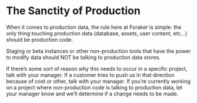 # The Sanctity of Production

When it comes to production data, the rule here at Foraker is simple: the only thing touching production data (database, assets, user content, etc…) should be production code.

Staging or beta instances or other non-production tools that have the power to modify data should NOT be talking to production data stores.

If there’s some sort of reason why this needs to occur in a specific project, talk with your manager. If a customer tries to push us in that direction because of cost or other, talk with your manager. If you’re currently working on a project where non-production code is talking to production data, let your manager know and we’ll determine if a change needs to be made.
